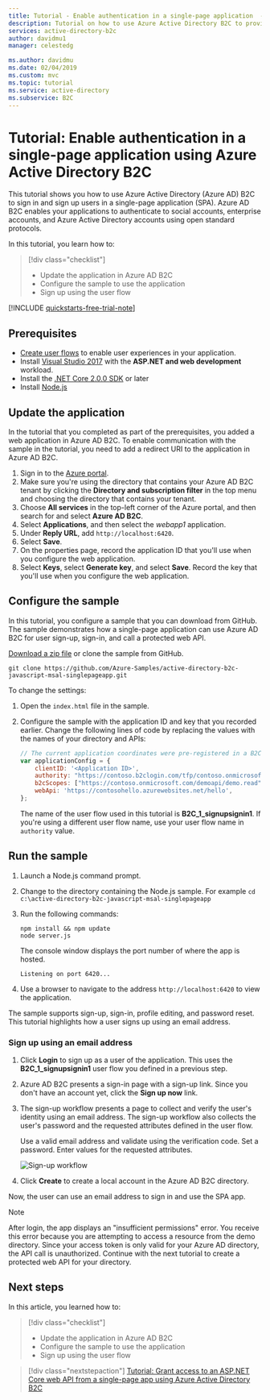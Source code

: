 ```yaml
---
title: Tutorial - Enable authentication in a single-page application  - Azure Active Directory B2C | Microsoft Docs
description: Tutorial on how to use Azure Active Directory B2C to provide user login for a single page application (JavaScript).
services: active-directory-b2c
author: davidmu1
manager: celestedg

ms.author: davidmu
ms.date: 02/04/2019
ms.custom: mvc
ms.topic: tutorial
ms.service: active-directory
ms.subservice: B2C
---
```


# Tutorial: Enable authentication in a single-page application using Azure Active Directory B2C

This tutorial shows you how to use Azure Active Directory (Azure AD) B2C to sign in and sign up users in a single-page application (SPA). Azure AD B2C enables your applications to authenticate to social accounts, enterprise accounts, and Azure Active Directory accounts using open standard protocols.

In this tutorial, you learn how to:

> [!div class="checklist"]
> * Update the application in Azure AD B2C
> * Configure the sample to use the application
> * Sign up using the user flow

[!INCLUDE [quickstarts-free-trial-note](../../includes/quickstarts-free-trial-note.md)]

## Prerequisites

* [Create user flows](tutorial-create-user-flows.md) to enable user experiences in your application. 
* Install [Visual Studio 2017](https://www.visualstudio.com/downloads/) with the **ASP.NET and web development** workload.
* Install the [.NET Core 2.0.0 SDK](https://www.microsoft.com/net/core) or later
* Install [Node.js](https://nodejs.org/en/download/)

## Update the application

In the tutorial that you completed as part of the prerequisites, you added a web application in Azure AD B2C. To enable communication with the sample in the tutorial, you need to add a redirect URI to the application in Azure AD B2C.

1. Sign in to the [Azure portal](https://portal.azure.com).
2. Make sure you're using the directory that contains your Azure AD B2C tenant by clicking the **Directory and subscription filter** in the top menu and choosing the directory that contains your tenant.
3. Choose **All services** in the top-left corner of the Azure portal, and then search for and select **Azure AD B2C**.
4. Select **Applications**, and then select the *webapp1* application.
5. Under **Reply URL**, add `http://localhost:6420`.
6. Select **Save**.
7. On the properties page, record the application ID that you'll use when you configure the web application.
8. Select **Keys**, select **Generate key**, and select **Save**. Record the key that you'll use when you configure the web application.

## Configure the sample

In this tutorial, you configure a sample that you can download from GitHub. The sample demonstrates how a single-page application can use Azure AD B2C for user sign-up, sign-in, and call a protected web API.

[Download a zip file](https://github.com/Azure-Samples/active-directory-b2c-javascript-msal-singlepageapp/archive/master.zip) or clone the sample from GitHub.

```
git clone https://github.com/Azure-Samples/active-directory-b2c-javascript-msal-singlepageapp.git
```

To change the settings:

1. Open the `index.html` file in the sample.
2. Configure the sample with the application ID and key that you recorded earlier. Change the following lines of code by replacing the values with the names of your directory and APIs:

    ```javascript
    // The current application coordinates were pre-registered in a B2C directory.
    var applicationConfig = {
        clientID: '<Application ID>',
        authority: "https://contoso.b2clogin.com/tfp/contoso.onmicrosoft.com/B2C_1_signupsignin1",
        b2cScopes: ["https://contoso.onmicrosoft.com/demoapi/demo.read"],
        webApi: 'https://contosohello.azurewebsites.net/hello',
    };
    ```

    The name of the user flow used in this tutorial is **B2C_1_signupsignin1**. If you're using a different user flow name, use your user flow name in `authority` value.

## Run the sample

1. Launch a Node.js command prompt.
2. Change to the directory containing the Node.js sample. For example `cd c:\active-directory-b2c-javascript-msal-singlepageapp`
3. Run the following commands:

    ```
    npm install && npm update
    node server.js
    ```

    The console window displays the port number of where the app is hosted.
    
    ```
    Listening on port 6420...
    ```

4. Use a browser to navigate to the address `http://localhost:6420` to view the application.

The sample supports sign-up, sign-in, profile editing, and password reset. This tutorial highlights how a user signs up using an email address.

### Sign up using an email address

1. Click **Login** to sign up as a user of the application. This uses the **B2C_1_signupsignin1** user flow you defined in a previous step.
2. Azure AD B2C presents a sign-in page with a sign-up link. Since you don't have an account yet, click the **Sign up now** link. 
3. The sign-up workflow presents a page to collect and verify the user's identity using an email address. The sign-up workflow also collects the user's password and the requested attributes defined in the user flow.

    Use a valid email address and validate using the verification code. Set a password. Enter values for the requested attributes. 

    ![Sign-up workflow](media/active-directory-b2c-tutorials-desktop-app/sign-up-workflow.png)

4. Click **Create** to create a local account in the Azure AD B2C directory.

Now, the user can use an email address to sign in and use the SPA app.

> [!NOTE]
> After login, the app displays an "insufficient permissions" error. You receive this error because you are attempting to access a resource from the demo directory. Since your access token is only valid for your Azure AD directory, the API call is unauthorized. Continue with the next tutorial to create a protected web API for your directory.

## Next steps

In this article, you learned how to:

> [!div class="checklist"]
> * Update the application in Azure AD B2C
> * Configure the sample to use the application
> * Sign up using the user flow

> [!div class="nextstepaction"]
> [Tutorial: Grant access to an ASP.NET Core web API from a single-page app using Azure Active Directory B2C](active-directory-b2c-tutorials-spa-webapi.md)
